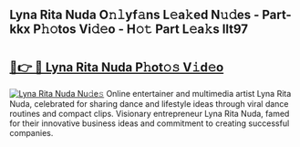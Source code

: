 ## Lyna Rita Nuda O𝚗𝚕yf𝚊ns L𝚎a𝚔ed N𝚞𝚍es - Part-kkx P𝚑𝚘tos Vi𝚍𝚎o - H𝚘𝚝 Part L𝚎a𝚔s llt97

# <h2><a href="http://kf3kax.oniu.top/?m=Lyna+Rita+Nuda">🔗👉 🔴 Lyna Rita Nuda P𝚑ot𝚘𝚜 V𝚒d𝚎o</a></h2>

[![Lyna Rita Nuda Nu𝚍e𝚜](https://i.imgur.com/0qMVB7G.gif)](http://kf3kax.oniu.top/?m=Lyna+Rita+Nuda)
Online entertainer and multimedia artist Lyna Rita Nuda, celebrated for sharing dance and lifestyle ideas through viral dance routines and compact clips. Visionary entrepreneur Lyna Rita Nuda, famed for their innovative business ideas and commitment to creating successful companies.  
